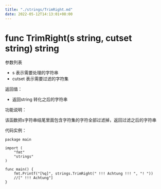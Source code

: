 ```yaml
---
title: "./strings/TrimRight.md"
date: 2022-05-12T14:13:01+08:00
---
```

# func TrimRight(s string, cutset string) string

参数列表

- s 表示需要处理的字符串
- cutset 表示需要过滤的字符集

返回值：

- 返回string 转化之后的字符串

功能说明：

该函数把s字符串结尾里面包含字符集的字符全部过滤掉，返回过滤之后的字符串

代码实例：

	package main
	
	import (
		"fmt"
		"strings"
	)
	
	func main() {
		fmt.Printf("[%q]", strings.TrimRight(" !!! Achtung !!! ", "! "))
		//[" !!! Achtung"]
	}